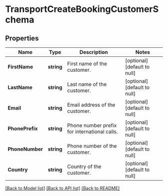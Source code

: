 # TransportCreateBookingCustomerSchema

## Properties
Name | Type | Description | Notes
------------ | ------------- | ------------- | -------------
**FirstName** | **string** | First name of the customer. | [optional] [default to null]
**LastName** | **string** | Last name of the customer. | [optional] [default to null]
**Email** | **string** | Email address of the customer. | [optional] [default to null]
**PhonePrefix** | **string** | Phone number prefix for international calls. | [optional] [default to null]
**PhoneNumber** | **string** | Phone number of the customer. | [optional] [default to null]
**Country** | **string** | Country of the customer. | [optional] [default to null]

[[Back to Model list]](../README.md#documentation-for-models) [[Back to API list]](../README.md#documentation-for-api-endpoints) [[Back to README]](../README.md)

